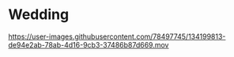 # Wedding

https://user-images.githubusercontent.com/78497745/134199813-de94e2ab-78ab-4d16-9cb3-37486b87d669.mov

